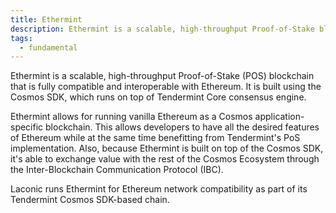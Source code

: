 ```yaml
---
title: Ethermint
description: Ethermint is a scalable, high-throughput Proof-of-Stake blockchain that is fully compatible and interoperable with Ethereum
tags:
  - fundamental
---
```


Ethermint is a scalable, high-throughput Proof-of-Stake (POS) blockchain that is fully compatible and interoperable with Ethereum. It is built using the Cosmos SDK, which runs on top of Tendermint Core consensus engine.

Ethermint allows for running vanilla Ethereum as a Cosmos application-specific blockchain. This allows developers to have all the desired features of Ethereum while at the same time benefitting from Tendermint's PoS implementation. Also, because Ethermint is built on top of the Cosmos SDK, it's able to exchange value with the rest of the Cosmos Ecosystem through the Inter-Blockchain Communication Protocol (IBC).

Laconic runs Ethermint for Ethereum network compatibility as part of its Tendermint Cosmos SDK-based chain.
